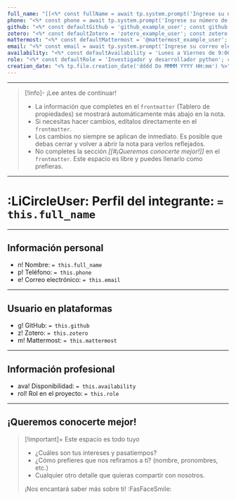 ```yaml
---
full_name: "[[<%* const fullName = await tp.system.prompt('Ingrese su nombre completo:'); tp.file.rename(fullName); tR += fullName; %>]]"
phone: "<%* const phone = await tp.system.prompt('Ingrese su número de teléfono (Ej. 55 56 57 58):'); tR += phone; %>"
github: "<%* const defaultGithub = 'github_example_user'; const github = await tp.system.prompt('Ingrese su nombre de usuario en GitHub:', defaultGithub); tR += github; %>"
zotero: "<%* const defaultZotero = 'zotero_example_user'; const zotero = await tp.system.prompt('Ingrese su nombre de usuario en Zotero:', defaultZotero); tR += zotero; %>"
mattermost: "<%* const defaultMattermost = '@mattermost_example_user'; const mattermost = await tp.system.prompt('Ingrese su nombre de usuario en Mattermost:', defaultMattermost); tR += mattermost; %>"
email: "<%* const email = await tp.system.prompt('Ingrese su correo electrónico (Ej. john_doe@example.com):'); tR += email; %>"
availability: "<%* const defaultAvailability = 'Lunes a Viernes de 9:00 am - 6:00 pm'; const availability = await tp.system.prompt('Ingrese su disponibilidad de horario:', defaultAvailability); tR += availability; %>"
role: "<%* const defaultRole = 'Investigador y desarrollador python'; const role = await tp.system.prompt('Ingrese su rol dentro del proyecto:', defaultRole); tR += role; %>"
creation_date: "<% tp.file.creation_date('dddd Do MMMM YYYY HH:mm') %>"
---
```


---
> [!info]- ¡Lee antes de continuar!  
> - La información que completes en el `frontmatter` (Tablero de propiedades) se mostrará automáticamente más abajo en la nota.
> - Si necesitas hacer cambios, edítalos directamente en el `frontmatter`.
> - Los cambios no siempre se aplican de inmediato. Es posible que debas cerrar y volver a abrir la nota para verlos reflejados.
> - No completes la sección _[[#¡Queremos conocerte mejor!]]_ en el `frontmatter`. Este espacio es libre y puedes llenarlo como prefieras.

---
# :LiCircleUser: **Perfil del integrante**: `= this.full_name` 

--- 
## Información personal 

- n!  Nombre: `= this.full_name` 
- p!  Teléfono: `= this.phone`
- e!  Correo electrónico: `= this.email`

---
## Usuario en plataformas

- g! GitHub: `= this.github`
- z! Zotero: `= this.zotero`
- m! Mattermost: `= this.mattermost` 

---
## Información profesional 

- ava! Disponibilidad: `= this.availability`
- rol! Rol en el proyecto: `= this.role`   

--- 

## ¡Queremos conocerte mejor!

> [!important]+ Este espacio es todo tuyo
> - ¿Cuáles son tus intereses y pasatiempos?
> - ¿Cómo prefieres que nos refiramos a ti? (nombre, pronombres, etc.)
> - Cualquier otro detalle que quieras compartir con nosotros.
> 
> ¡Nos encantará saber más sobre ti! :FasFaceSmile:

